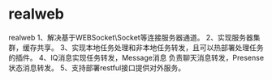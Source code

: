 # realweb
realweb
1、解决基于WEBSocket\Socket等连接服务器通道。
2、实现服务器集群，缓存共享。
3、实现本地任务处理和非本地任务转发，且可以热部署处理任务的插件。
4、IQ消息实现任务转发，Message消息 负责聊天消息转发，Presense 状态消息转发。
5、支持部署restful接口提供对外服务。
